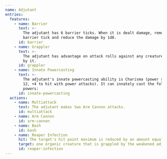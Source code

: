 ```yaml
---
name: Adjutant
entries:
  features:
    - name: Barrier
      text: >-
        The adjutant has 6 barrier ticks. When it is dealt damage, remove one
        barrier tick and reduce the damage by 1d8.
      id: barrier
    - name: Grappler
      text: >-
        The adjutant has advantage on attack rolls against any creature grappled
        by it.
      id: grappler
    - name: Innate Powercasting
      text: >-
        The adjutant's innate powercasting ability is Charisma (power save DC
        12, +4 to hit with power attacks). It can innately cast the following
        powers:
      id: innate-powercasting
  actions:
    - name: Multiattack
      text: The adjutant makes two Arm Cannon attacks.
      id: multiattack
    - name: Arm Cannon
      id: arm-cannon
    - name: Bash
      id: bash
    - name: Reaper Infection
      hit: The target's hit point maximum is reduced by an amount equal to the necrotic damage taken
      target: one organic creature that is grappled by the weakened adjutant, incapacitated, or restrained
      id: reaper-infection
---
```

